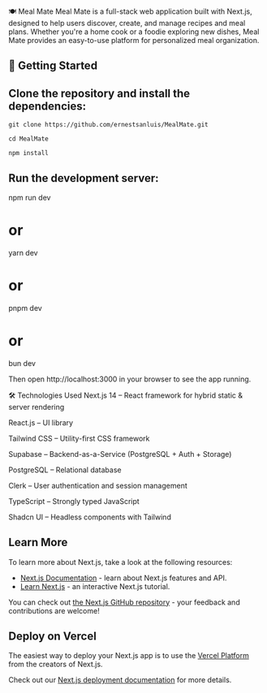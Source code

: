 🍽️ Meal Mate
Meal Mate is a full-stack web application built with Next.js, designed to help users discover, create, and manage recipes and meal plans. Whether you're a home cook or a foodie exploring new dishes, Meal Mate provides an easy-to-use platform for personalized meal organization.


## 🚀 Getting Started
## Clone the repository and install the dependencies:


`git clone https://github.com/ernestsanluis/MealMate.git`

`cd MealMate`

`npm install`


## Run the development server:

npm run dev
# or
yarn dev
# or
pnpm dev
# or
bun dev

Then open http://localhost:3000 in your browser to see the app running.



🛠️ Technologies Used
Next.js 14 – React framework for hybrid static & server rendering

React.js – UI library

Tailwind CSS – Utility-first CSS framework

Supabase – Backend-as-a-Service (PostgreSQL + Auth + Storage)

PostgreSQL – Relational database

Clerk – User authentication and session management

TypeScript – Strongly typed JavaScript

Shadcn UI – Headless components with Tailwind




## Learn More

To learn more about Next.js, take a look at the following resources:

- [Next.js Documentation](https://nextjs.org/docs) - learn about Next.js features and API.
- [Learn Next.js](https://nextjs.org/learn) - an interactive Next.js tutorial.

You can check out [the Next.js GitHub repository](https://github.com/vercel/next.js) - your feedback and contributions are welcome!

## Deploy on Vercel

The easiest way to deploy your Next.js app is to use the [Vercel Platform](https://vercel.com/new?utm_medium=default-template&filter=next.js&utm_source=create-next-app&utm_campaign=create-next-app-readme) from the creators of Next.js.

Check out our [Next.js deployment documentation](https://nextjs.org/docs/app/building-your-application/deploying) for more details.
